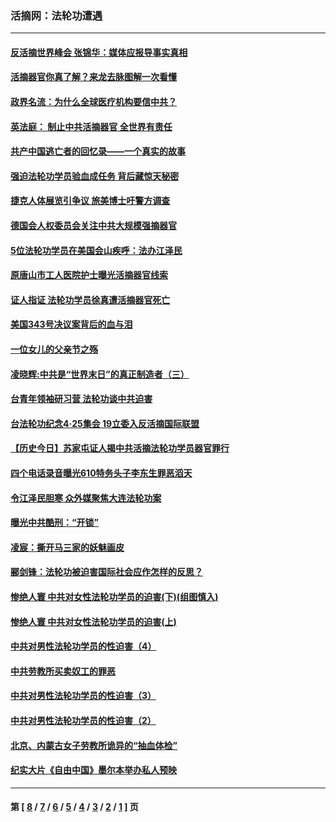 ### 活摘网：法轮功遭遇
---
#### [反活摘世界峰会 张锦华：媒体应报导事实真相](../../pages/nf5881/n13278502.md?11200430) 
#### [活摘器官你真了解？来龙去脉图解一次看懂](../../pages/nf5881/n13013820.md?11200430) 
#### [政界名流：为什么全球医疗机构要信中共？](../../pages/nf5881/n11945479.md?11200430) 
#### [英法庭： 制止中共活摘器官 全世界有责任](../../pages/nf5881/n11330691.md?11200430) 
#### [共产中国逃亡者的回忆录——一个真实的故事](../../pages/nf5881/n10918649.md?11200430) 
#### [强迫法轮功学员验血成任务 背后藏惊天秘密](../../pages/nf5881/n4252384.md?11200430) 
#### [捷克人体展览引争议 旅美博士吁警方调查](../../pages/nf5881/n9429187.md?11200430) 
#### [德国会人权委员会关注中共大规模强摘器官](../../pages/nf5881/n8418950.md?11200430) 
#### [5位法轮功学员在美国会山疾呼：法办江泽民](../../pages/nf5881/n8101519.md?11200430) 
#### [原唐山市工人医院护士曝光活摘器官线索](../../pages/nf5881/n8076384.md?11200430) 
#### [证人指证 法轮功学员徐真遭活摘器官死亡](../../pages/nf5881/n8042467.md?11200430) 
#### [美国343号决议案背后的血与泪](../../pages/nf5881/n8020684.md?11200430) 
#### [一位女儿的父亲节之殇](../../pages/nf5881/n8014122.md?11200430) 
#### [凌晓辉:中共是“世界末日”的真正制造者（三）](../../pages/nf5881/n4210333.md?11200430) 
#### [台青年领袖研习营 法轮功谈中共迫害](../../pages/nf5881/n4141857.md?11200430) 
#### [台法轮功纪念4‧25集会 19立委入反活摘国际联盟](../../pages/nf5881/n4141821.md?11200430) 
#### [【历史今日】苏家屯证人揭中共活摘法轮功学员器官罪行](../../pages/nf5881/n4135912.md?11200430) 
#### [四个电话录音曝光610特务头子李东生罪恶滔天](../../pages/nf5881/n4040060.md?11200430) 
#### [令江泽民胆寒 众外媒聚焦大连法轮功案](../../pages/nf5881/n3932671.md?11200430) 
#### [曝光中共酷刑：“开锁”](../../pages/nf5881/n3889373.md?11200430) 
#### [凌宸：撕开马三家的妖魅画皮](../../pages/nf5881/n3849369.md?11200430) 
#### [郦剑锋：法轮功被迫害国际社会应作怎样的反思？](../../pages/nf5881/n3824560.md?11200430) 
#### [惨绝人寰 中共对女性法轮功学员的迫害(下)(组图慎入)](../../pages/nf5881/n3816285.md?11200430) 
#### [惨绝人寰 中共对女性法轮功学员的迫害(上)](../../pages/nf5881/n3815374.md?11200430) 
#### [中共对男性法轮功学员的性迫害（4）](../../pages/nf5881/n3769144.md?11200430) 
#### [中共劳教所买卖奴工的罪恶](../../pages/nf5881/n3769378.md?11200430) 
#### [中共对男性法轮功学员的性迫害（3）](../../pages/nf5881/n3768231.md?11200430) 
#### [中共对男性法轮功学员的性迫害（2）](../../pages/nf5881/n3767211.md?11200430) 
#### [北京、内蒙古女子劳教所诡异的“抽血体检”](../../pages/nf5881/n3753158.md?11200430) 
#### [纪实大片《自由中国》墨尔本举办私人预映](../../pages/nf5881/n3743337.md?11200430) 

---
#### 第 [ [8](./8.md?11200430) / [7](./7.md?11200430) / [6](./6.md?11200430) / [5](./5.md?11200430) / [4](./4.md?11200430) / [3](./3.md?11200430) / [2](./2.md?11200430) / [1](./1.md?11200430) ] 页
